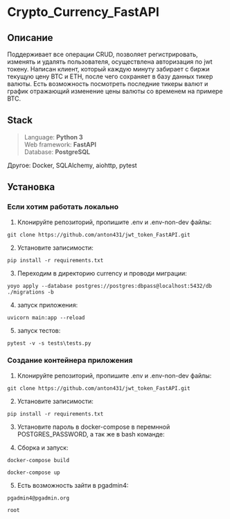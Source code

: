 # Crypto_Currency_FastAPI

## Описание
Поддерживает все операции CRUD, позволяет регистрировать, изменять и удалять пользователя, осуществлена авторизация по jwt 
токену. Написан клиент, который каждую минуту забирает с биржи текущую цену BTC и ETH, после
чего сохраняет в базу данных тикер валюты. Есть возможность посмотреть последние тикеры валют и 
график отражающий изменение цены валюты со временем на примере BTC.

## Stack

>Language: __Python 3__<br>
Web framework: __FastAPI__<br>
Database: __PostgreSQL__<br>

Другое: Docker, SQLAlchemy, aiohttp, pytest


## Установка
### Если хотим работать локально
1. Клонируйте репозиторий, пропишите .env и .env-non-dev файлы:
```
git clone https://github.com/anton431/jwt_token_FastAPI.git
```
2. Установите записимости:
```
pip install -r requirements.txt
```
3. Переходим в директорию currency и проводи миграции:
```
yoyo apply --database postgres://postgres:dbpass@localhost:5432/db ./migrations -b
```
4. запуск приложения:
```
uvicorn main:app --reload
```
5. запуск тестов:
```
pytest -v -s tests\tests.py
```

### Создание контейнера приложения
1. Клонируйте репозиторий, пропишите .env и .env-non-dev файлы:
```
git clone https://github.com/anton431/jwt_token_FastAPI.git
```
2. Установите записимости:
```
pip install -r requirements.txt
```
3. Установите пароль в docker-compose в перемнной POSTGRES_PASSWORD, а так же в bash команде:

4. Сборка и запуск:
```
docker-compose build
```
```
docker-compose up
```
5. Есть возможность зайти в pgadmin4:
```
pgadmin4@pgadmin.org
```
```
root
```